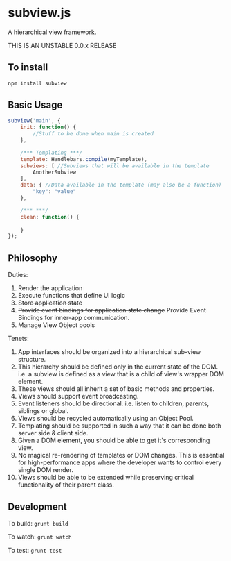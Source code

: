 subview.js
==========

A hierarchical view framework.

THIS IS AN UNSTABLE 0.0.x RELEASE

To install
----------

```bash
npm install subview
```

Basic Usage
-----------

```javascript
subview('main', {
    init: function() {
        //Stuff to be done when main is created
    },

    /*** Templating ***/
    template: Handlebars.compile(myTemplate),
    subviews: [ //Subviews that will be available in the template
        AnotherSubview
    ],
    data: { //Data available in the template (may also be a function)
        "key": "value"
    },

    /*** ***/
    clean: function() {
        
    }
});
```

Philosophy
----------

Duties:
1. Render the application
2. Execute functions that define UI logic
3. ~~Store application state~~
4. ~~Provide event bindings for application state change~~ Provide Event Bindings for inner-app communication.
5. Manage View Object pools

Tenets: 
1. App interfaces should be organized into a hierarchical sub-view structure.
2. This hierarchy should be defined only in the current state of the DOM.  i.e. a subview is defined as a view that is a child of view's wrapper DOM element.
3. These views should all inherit a set of basic methods and properties.
4. Views should support event broadcasting.
5. Event listeners should be directional. i.e. listen to children, parents, siblings or global.
6. Views should be recycled automatically using an Object Pool.
7. Templating should be supported in such a way that it can be done both server side & client side.
8. Given a DOM element, you should be able to get it's corresponding view.
9. No magical re-rendering of templates or DOM changes.  This is essential for high-performance apps where the developer wants to control every single DOM render.
10. Views should be able to be extended while preserving critical functionality of their parent class.


Development
-----------

To build: `grunt build`

To watch: `grunt watch`

To test: `grunt test`


